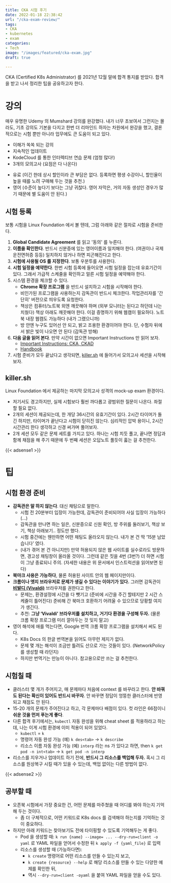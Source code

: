 ```yaml
---
title: CKA 시험 후기
date: 2022-01-18 22:38:42
url: "/cka-exam-review/"
tags:
- CKA
- kubernetes
- exam
categories:
- Tech
image: "/images/featured/cka-exam.jpg"
draft: true

---
```

CKA (Certified K8s Administrator) 를 2021년 12월 말에 합격 통지를 받았다. 합격을 받고 나서 정리한 팁을 공유하고자 한다.

# 강의

매우 유명한 Udemy 의 Mumshard 강의를 완강했다. 내가 너무 초보여서 그런지는 몰라도, 기초 강의도 기본을 다지고 한번 더 리마인드 하자는 차원에서 완강을 했고, 결론적으로는 시험 뿐만 아니라 업무에도 큰 도움이 되고 있다.

+ 이해가 쏙쏙 되는 강의
+ 지속적인 업데이트
+ KodeCloud 를 통한 인터렉티브 연습 문제 (엄청 많다!)
+ 3개의 모의고사 (요점은 다 나온다)
- 유료 (이긴 한데 상시 할인이라 큰 부담은 없다. 등록하면 평생 수강이니, 할인율이 높을 때를 노려 구매해 두는 것을 추천.)
- 영어 (수준이 높다기 보다는 그냥 귀찮다. 영어 자막은, 거의 자동 생성인 경우가 많기 때문에 별 도움이 안 된다.)

## 시험 등록
보통 시험을 Linux Foundation 에서 볼 텐데, 그럼 아래와 같은 절차로 시험을 준비한다.

1. **Global Candidate Agreement** 를 읽고 '동의' 를 누른다.
2. **이름을 확인한다**. 반드시 신분증에 있는 영어이름과 일치해야 한다. (여권이나 국제운전면허증 등등) 일치하지 않거나 하면 피곤해진다고 한다.
3. **시험에 사용될 OS 를 지정한다**. 보통 우분투를 사용한다.
4. **시험 일정을 예약한다**. 한번 시험 등록에 들어오면 시험 일정을 잡는데 유효기간이 있다. 그래서 가급적 스케줄을 확인하고 얼른 시험 일정을 예약해야 한다.
5. 시스템 환경을 체크할 수 있다. 
    - **Chrome 확장 프로그램** 을 반드시 설치하고 시험을 시작해야 한다.
    - 비인가된 프로그램을 사용하는지 감독관이 반드시 체크한다. 작업관리자를 '간단히' 버전으로 띄우도록 요청한다.
    - 책상은 컴퓨터/노트북 외엔 깨끗해야 하며 (외부 모니터는 된다고 하던데 나는 치웠다) 책상 아래도 깨끗해야 한다. 이걸 증명하기 위해 웹캠이 필요하다. 노트북 내장 웹캠도 가능하다 (내가 그랬으니까)
    - 방 안엔 누구도 있어선 안 되고, 밝고 조용한 환경이어야 한다. 단, 수험자 뒤에서 밝은 빛이 나오면 안 된다 (감독관 방해)
6. **다음 글을 읽어 본다**. 만약 시간이 없으면 Important Instructions 만 읽어 보자.
    - [Important Instructions: CKA, CKAD](https://docs.linuxfoundation.org/tc-docs/certification/tips-cka-and-ckad)
    - [Handbook](https://docs.linuxfoundation.org/tc-docs/certification/lf-candidate-handbook)
7. 시험 준비가 모두 끝났다고 생각되면, [killer.sh](http://killer.sh) 에 들어가서 모의고사 세션을 시작해보자.

## killer.sh
Linux Foundation 에서 제공하는 마지막 모의고사 성격의 mock-up exam 환경이다.

- 저기서도 경고하지만, 실제 시험보다 훨씬 까다롭고 광범위한 질문이 나온다. 좌절할 필요 없다.
- 2개의 세션이 제공되는데, 한 개당 36시간의 유효기간이 있다. 2시간 타이머가 돌긴 하지만, 타이머가 끝난다고 시험이 닫히진 않는다. 심리적인 압박 용이니, 2시간 시간관리 한다 생각하고 신경 써가며 풀어보자.
- 2개 세션 모두 같은 문제 세트를 가지고 있다. 하나는 시험 치듯 풀고, 끝나면 정답과 함께 채점을 해 주기 때문에 두 번째 세션은 오답노트 풀듯이 훓는 걸 추천한다.

{{< adsense1 >}}

# 팁

## 시험 환경 준비

- **감독관은 말 하지 않는다**. 대신 채팅으로 말한다.
    - 시험 전 20분부터 입장이 가능한데, 감독관이 준비되어야 사실 입장이 가능하다 (...)
    - 감독관을 만나면 하는 일은, 신분증으로 신원 확인, 방 주위를 둘러보기, 책상 보기, 책상 아래보기.. 정도만 했다.
    - 시험 중간에는 웬만하면 어떤 채팅도 올라오지 않는다. 내가 본 건 딱 ‘15분 남았습니다’ 였다.
    - (내가 겪어 본 건 아니지만) 만약 허용되지 않은 웹 사이트를 실수로라도 방문하면, 경고성 채팅창이 올라올 것이다. 그런데 같은 짓을 4번 (3번?) 더 하면 시험이 그냥 종료되니 주의.
    (자세한 내용은 위 문서에서 인스트럭션을 읽어보면 된다)
- **북마크 사용은 가능하다**, 물론 허용된 사이트 안의 웹 페이지만이다.
- **크롬이나 엣지 브라우저로 문제가 생길 수 있다는 이야기가 있다.** 그러면 감독관이 [**비발디 (Vivaldi)**](https://vivaldi.com/) 브라우저를 권한다고 한다.
    - 문제는, 환경설정에 시간을 다 뺏기고 (준비에 시간을 주긴 할테지만 2 시간 스케쥴이 틀어진다) 준비해 간 북마크 호환하기 어려울 수 있으므로 당황할 여지가 생긴다.
    - 추천: **그냥 ‘Vivaldi’ 브라우저를 설치하고, 거기다 환경을 구성해 두자.** (물론 크롬 확장 프로그램 미리 깔아두는 것 잊지 말고)
- 영어 해석에 애를 먹는다면, Google 번역 크롬 확장 프로그램을 설치해서 써도 된다.
    - K8s Docs 의 한글 번역본을 읽어도 아무런 제지가 없다.
    - 문제 몇 개는 해석이 조금만 틀려도 산으로 가는 것들이 있다. (NetworkPolicy 를 생성할 때 라던지)
    - 하지만 번역기는 만능이 아니다. 참고용으로만 쓰는 걸 추천한다.

## 시험칠 때

- 클러스터 몇 개가 주어지고, 매 문제마다 처음에 context 를 바꾸라고 한다. **안 바꿔도 된다는 확신이 있어도 반드시 바꾸자**. 안 바꾸면 정답이 엉뚱한 클러스터에 반영되고 채점도 안 된다.
- 15-20 개의 문제가 주어진다고 하고, 각 문제마다 배점이 있다. 컷 라인은 66점이니 **쉬운 것을 먼저 푸는게 좋다**.
- 다른 합격 후기에서는, `kubectl` 자동 완성을 위해 cheat sheet 를 적용하라고 하는데, 나는 이게 시험 환경에 이미 적용이 되어 있었다.
    - `kubectl` = `k`
    - 명령어 자동 완성 가능 (예) `k des<tab>` → `k describe`
    - 리소스 이름 자동 완성 가능 (예)  `interp` 라는 ns 가 있다고 하면, then `k get pod -n int<tab>` → `k get pod -n interp`
- 리소스를 지우거나 업데이트 하기 전에, **반드시 그 리소스를 백업해 두자.** 혹시 그 리소스를 원상복구 시킬 때가 있을 수 있는데, 백업 없이는 다른 방법이 없다.
  
{{< adsense2 >}}

## 공부할 때

- 오픈북 시험에서 가장 중요한 건, 어떤 문제를 마주쳤을 때 어디를 봐야 하는지 기억해 두는 것이다.
    - 좀 더 구체적으로, 어떤 키워드로 K8s docs 를 검색해야 하는지를 기억하는 것이 중요하다.
- 하지만 아래 키워드는 찾아보기도 전에 타이핑할 수 있도록 기억해두는 게 좋다.
    - Pod 을 생성할 때: `k run {name} --image= ... --dry-run=client -o yaml` 로 YAML 파일을 얻어서 수정한 뒤 `k apply -f {yaml_file}` 로 입력
    - 리소스를 생성할 때 (가능하다면):
        - `k create` 명령어로 어떤 리소스를 만들 수 있는지 보고,
        - `k create {resource} --help` 로 해당 리소스를 만들 수 있는 다양한 예제를 확인한 뒤,
        - 역시 `--dry-run=client -oyaml` 을 붙여 YAML 파일을 얻을 수도 있다.